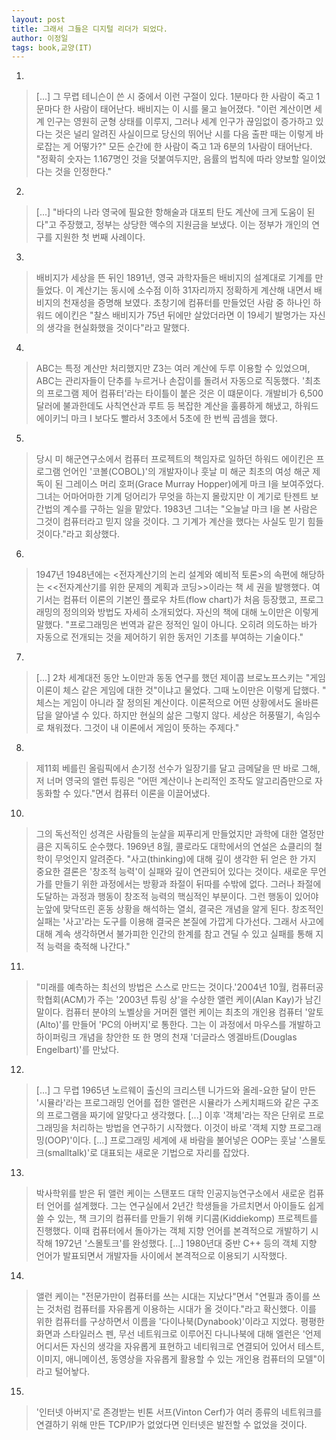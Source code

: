 ```yaml
---
layout: post
title: 그래서 그들은 디지털 리더가 되었다.
author: 이정일
tags: book,교양(IT)
---
```


1. 
> [...] 그 무렵 테니슨이 쓴 시 중에서 이런 구절이 있다.
1분마다 한 사람이 죽고
1문마다 한 사람이 태어난다.
배비지는 이 시를 물고 늘어졌다. 
"이런 계산이면 세계 인구는 영원히 군형 상태를 이루지, 그러나 세계 인구가 끊임없이 증가하고 있다는 것은 널리 알려진 사실이므로 당신의 뛰어난 시를 다음 출판 때는 이렇게 바로잡는 게 어떻가?"
모든 순간에 한 사람이 죽고
1과 6분의 1사람이 태어난다.
"정확히 숫자는 1.167명인 것을 덧붙여두지만, 음률의 법칙에 따라 양보할 일이었다는 것을 인정한다."

2. 
> [...] "바다의 나라 영국에 필요한 항해술과 대포틔 탄도 계산에 크게 도움이 된다"고 주장했고, 정부는 상당한 액수의 지원금을 보냈다. 이는 정부가 개인의 연구를 지원한 첫 번째 사례이다.

3. 
> 배비지가 세상을 뜬 뒤인 1891년, 영국 과학자들은 배비지의 설계대로 기계를 만들었다. 이 계산기는 동시에 소수점 이하 31자리까지 정확하게 계산해 내면서 배비지의 천재성을 증명해 보였다. 초창기에 컴퓨터를 만들었던 사람 중 하나인 하워드 에이킨은 "찰스 배비지가 75년 뒤에만 살았더라면 이 19세기 발명가는 자신의 생각을 현실화했을 것이다"라고 말했다.

4. 
> ABC는 특정 계산만 처리했지만 Z3는 여러 계산에 두루 이용할 수 있었으며, ABC는 관리자들이 단추를 누르거나 손잡이를 돌려서 자동으로 직동했다. '최초의 프로그램 제어 컴퓨터'라는 타이틀이 붙은 것은 이 떄문이다. 개발비가 6,500 달러에 불과한데도 사칙연산과 루트 등 복잡한 계산을 훌륭하게 해냈고, 하워드 에이키늬 마크 I 보다도 빨라서 3초에서 5초에 한 번씩 곱셈을 했다.

5. 
> 당시 미 해군연구소에서 컴퓨터 프로젝트의 책임자로 일하던 하워드 에이킨은 프로그램 언어인 '코볼(COBOL)'의 개발자이나 훗날 미 해군 최초의 여성 해군 제독이 된 그레이스 머리 호퍼(Grace Murray Hopper)에게 마크 I을 보여주었다. 그녀는 어마어마한 기계 덩어리가 무엇을 하는지 몰랐지만 이 계기로 탄젠트 보간법의 계수를 구하는 일을 맡았다. 1983년 그녀는 "오늘날 마크 I을 본 사람은 그것이 컴퓨터라고 믿지 않을 것이다. 그 기계가 계산을 했다는 사실도 믿기 힘들 것이다."라고 회상했다.

6. 
> 1947년 1948년에는 <전자계산기의 논리 설계와 예비적 토론>의 속편에 해당하는 <<전자계산기를 위한 문제의 계획과 코딩>>이라는 책 세 권을 발행했다. 여기서는 컴퓨터 이론의 기본인 플로우 차트(flow chart)가 처음 등장했고, 프로그래밍의 정의의와 방법도 자세히 소개되었다. 자신의 책에 대해 노이만은 이렇게 말했다. "프로그래밍은 번역과 같은 정적인 일이 아니다. 오히려 의도하는 바가 자동으로 전개되는 것을 제어하기 위한 동저인 기초를 부여하는 기술이다."

7. 
> [...] 2차 세계대전 동안 노이만과 동동 연구를 했던 제이콥 브로노프스키는 "게임 이론이 체스 같은 게임에 대한 것"이냐고 물었다. 그때 노이만은 이렇게 답했다. " 체스는 게임이 아니라 잘 정의된 계산이다. 이론적으로 어떤 상황에서도 올바른 답을 알아낼 수 있다. 하지만 현실의 삶은 그렇지 않다. 세상은 허풍떨기, 속임수로 채워졌다. 그것이 내 이론에서 게임이 뜻하는 주제다."

8. 
> 제11회 베를린 올림픽에서 손기정 선수가 일장기를 달고 금메달을 딴 바로 그해, 저 너머 영국의 앨런 튜링은 "어떤 계산이나 논리적인 조작도 알고리즘만으로 자동화할 수 있다."면서 컴퓨터 이론을 이끌어냈다.

10. 
> 그의 독선적인 성격은 사람들의 눈살을 찌푸리게 만들었지만 과학에 대한 열정만큼은 지독히도 순수했다. 1969년 8월, 콜로라도 대학에서의 연설은 쇼클리의 철학이 무엇인지 알려준다. "사고(thinking)에 대해 깊이 생각한 뒤 얻은 한 가지 중요한 결론은 '창조적 능력'이 실패와 깊이 연관되어 있다는 것이다. 새로운 무언가를 만들기 위한 과정에서는 방황과 좌절이 뒤따를 수밖에 없다. 그러나 좌절에 도달하는 과정과 행동이 창조적 능력의 핵심적인 부분이다. 그런 행동이 있어야 눈앞에 맞닥뜨린 혼동 상황을 해석하는 열쇠, 결국은 개념을 알게 된다. 창조적인 실패는 '사고'라는 도구를 이용해 결국은 본질에 가깝게 다가선다. 그래서 사고에 대해 계속 생각하면서 불가피한 인간의 한계를 참고 견딜 수 있고 실패를 통해 지적 능력을 축적해 나간다."

11. 
> "미래를 예측하는 최선의 방법은 스스로 만드는 것이다.'2004년 10월, 컴퓨터공학협회(ACM)가 주는 '2003년 튜링 상'을 수상한 앨런 케이(Alan Kay)가 남긴 말이다. 컴퓨터 분야의 노벨상을 거머쥔 앨런 케이는 최초의 개인용 컴퓨터 '알토(Alto)'를 만들어 'PC의 아버지'로 통한다. 그는 이 과정에서 마우스를 개발하고 하이퍼링크 개념을 창안한 또 한 명의 천재 '더글라스 엥겔바트(Douglas Engelbart)'를 만났다.

12. 
> [...] 그 무렵 1965년 노르웨이 출신의 크리스텐 니가드와 올레-요한 달이 만든 '시뮬라'라는 프로그래밍 언어를 접한 앨런은 시뮬라가 스케치패드와 같은 구조의 프로그램을 짜기에 알맞다고 생각했다. [...] 이후 '객체'라는 작은 단위로 프로그래밍을 처리하는 방법을 연구하기 시작했다. 이것이 바로 '객체 지향 프로그래밍(OOP)'이다. [...] 프로그래밍 세계에 새 바람을 불어넣은 OOP는 훗날 '스몰토크(smalltalk)'로 대표되는 새로운 기법으로 자리를 잡았다.

13. 
> 박사학위를 받은 뒤 앨런 케이는 스탠포드 대학 인공지능연구소에서 새로운 컴퓨터 언어를 설계했다. 그는 연구실에서 2년간 학생들을 가르치면서 아이들도 쉽게 쓸 수 있는, 책 크기의 컴퓨터를 만들기 위해 키디콤(Kiddiekomp) 프로젝트를 진행했다. 이때 컴퓨터에서 돌아가는 객체 지향 언어를 본격적으로 개발하기 시작해 1972년 '스몰토크'를 완성했다. [...] 1980년대 중반 C++ 등의 객체 지향 언어가 발표되면서 개발자들 사이에서 본격적으로 이용되기 시작했다.

14. 
> 앨런 케이는 "전문가만이 컴퓨터를 쓰는 시대는 지났다"면서 "연필과 종이를 쓰는 것처럼 컴퓨터를 자유롭게 이용하는 시대가 올 것이다."라고 확신했다. 이를 위한 컴퓨터를 구상하면서 이름을 '다이나북(Dynabook)'이라고 지었다. 평평한 화면과 스타일러스 펜, 무선 네트워크로 이루어진 다니나북에 대해 엘런은 '언제 어디서든 자신의 생각을 자유롭게 표현하고 네티워크로 연결되어 있어서 테스트, 이미지, 애니메이션, 동영상을 자유롭게 활용할 수 있는 개인용 컴퓨터의 모델"이라고 털어놯다.

15. 
> '인터넷 아버지'로 존경받는 빈톤 서프(Vinton Cerf)가 여러 종류의 네트워크를 연결하기 위해 만든  TCP/IP가 없었다면 인터넷은 발전할 수 없었을 것이다.